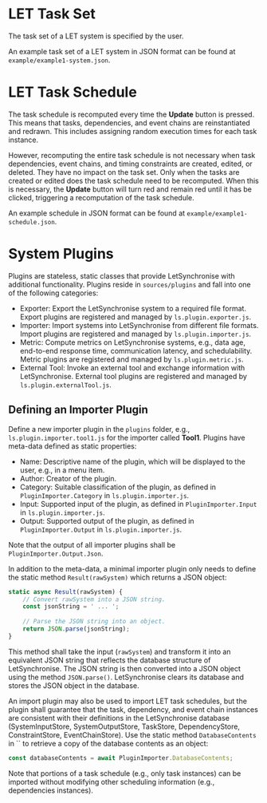# LET Task Set

The task set of a LET system is specified by the user.

An example task set of a LET system in JSON format can be found at `example/example1-system.json`.


# LET Task Schedule

The task schedule is recomputed every time the **Update** button is pressed. 
This means that tasks, dependencies, and event chains are reinstantiated and redrawn. 
This includes assigning random execution times for each task instance.

However, recomputing the entire task schedule is not necessary when task dependencies, event chains, and timing constraints are created, edited, or deleted. 
They have no impact on the task set. 
Only when the tasks are created or edited does the task schedule need to be recomputed.
When this is necessary, the **Update** button will turn red and remain red until it has be clicked, triggering a recomputation of the task schedule.

An example schedule in JSON format can be found at `example/example1-schedule.json`.


# System Plugins

Plugins are stateless, static classes that provide LetSynchronise with additional functionality.
Plugins reside in `sources/plugins` and fall into one of the following categories:
* Exporter: Export the LetSynchronise system to a required file format.
  Export plugins are registered and managed by `ls.plugin.exporter.js`.
* Importer: Import systems into LetSynchronise from different file formats.
  Import plugins are registered and managed by `ls.plugin.importer.js`.
* Metric: Compute metrics on LetSynchronise systems, e.g., data age, end-to-end response time, communication latency, and schedulability. 
  Metric plugins are registered and managed by `ls.plugin.metric.js`.
* External Tool: Invoke an external tool and exchange information with LetSynchronise. 
  External tool plugins are registered and managed by `ls.plugin.externalTool.js`.

## Defining an Importer Plugin
Define a new importer plugin in the `plugins` folder, e.g., `ls.plugin.importer.tool1.js` for the importer called **Tool1**.
Plugins have meta-data defined as static properties:
* Name: Descriptive name of the plugin, which will be displayed to the user, e.g., in a menu item.
* Author: Creator of the plugin.
* Category: Suitable classification of the plugin, as defined in `PluginImporter.Category` in `ls.plugin.importer.js`.
* Input: Supported input of the plugin, as defined in `PluginImporter.Input` in `ls.plugin.importer.js`.
* Output: Supported output of the plugin, as defined in `PluginImporter.Output` in `ls.plugin.importer.js`.

Note that the output of all importer plugins shall be `PluginImporter.Output.Json`.

In addition to the meta-data, a minimal importer plugin only needs to define the static method `Result(rawSystem)`
which returns a JSON object:
```javascript
static async Result(rawSystem) {
    // Convert rawSystem into a JSON string.
    const jsonString = ' ... ';
    
    // Parse the JSON string into an object.
    return JSON.parse(jsonString);
}
```

This method shall take the input (`rawSystem`) and transform it into an equivalent JSON string that reflects the database structure of LetSynchronise.
The JSON string is then converted into a JSON object using the method `JSON.parse()`. 
LetSynchronise clears its database and stores the JSON object in the database. 

An import plugin may also be used to import LET task schedules, but the plugin shall guarantee that the task, dependency, and event chain instances are consistent with their definitions in the LetSynchronise database (SystemInputStore, SystemOutputStore, TaskStore, DependencyStore, ConstraintStore, EventChainStore).
Use the static method `DatabaseContents` in `` to retrieve a copy of the database contents as an object:
```javascript
const databaseContents = await PluginImporter.DatabaseContents;
```  

Note that portions of a task schedule (e.g., only task instances) can be imported without modifying other scheduling information (e.g., dependencies instances).
